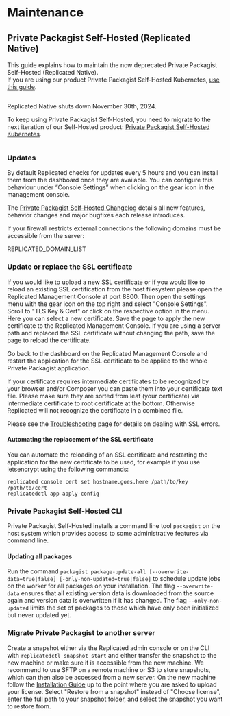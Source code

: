 # Maintenance
## Private Packagist Self-Hosted (Replicated Native)

This guide explains how to maintain the now deprecated Private Packagist Self-Hosted (Replicated Native).  
If you are using our product Private Packagist Self-Hosted Kubernetes, [use this guide](./kubernetes-maintenance.md).

<div class="row column">
    <div class="callout warning">
        <p>Replicated Native shuts down November 30th, 2024.</p>
        <p>
            To keep using Private Packagist Self-Hosted, you need to migrate to the next iteration of our Self-Hosted product: <a href="/docs/self-hosted/kubernetes">Private Packagist Self-Hosted Kubernetes</a>.        
        </p>
    </div>
</div>

### Updates
By default Replicated checks for updates every 5 hours and you can install them from the dashboard once they are available. You can configure this behaviour under “Console Settings” when clicking on the gear icon in the management console.

The [Private Packagist Self-Hosted Changelog](https://packagist.com/docs/self-hosted/changelog) details all new features, behavior changes and major bugfixes each release introduces.

If your firewall restricts external connections the following domains must be accessible from the server:

REPLICATED_DOMAIN_LIST
   
### Update or replace the SSL certificate
If you would like to upload a new SSL certificate or if you would like to reload an existing SSL certification from the host filesystem please open the Replicated Management Console at port 8800.
Then open the settings menu with the gear icon on the top right and select "Console Settings". Scroll to "TLS Key & Cert" or click on the respective option in the menu. Here you can select a new certificate.
Save the page to apply the new certificate to the Replicated Management Console. If you are using a server path and replaced the SSL certificate without changing the path, save the page to reload the certificate.

Go back to the dashboard on the Replicated Management Console and restart the application for the SSL certificate to be applied to the whole Private Packagist application.

If your certificate requires intermediate certificates to be recognized by your browser and/or Composer you can paste them into your certificate text file. Please make sure they are sorted from leaf (your certificate) via intermediate certificate to root certificate at the bottom. Otherwise Replicated will not recognize the certificate in a combined file.

Please see the [Troubleshooting](./troubleshooting.md) page for details on dealing with SSL errors.

#### Automating the replacement of the SSL certificate

You can automate the reloading of an SSL certificate and restarting the application for the new certificate to be used, for example if you use letsencrypt using the following commands:

```
replicated console cert set hostname.goes.here /path/to/key /path/to/cert
replicatedctl app apply-config
```

### Private Packagist Self-Hosted CLI

Private Packagist Self-Hosted installs a command line tool `packagist` on the host system which provides access to some administrative features via command line.

#### Updating all packages

Run the command `packagist package-update-all [--overwrite-data=true|false] [-only-non-updated=true|false]` to schedule update jobs on the worker for all packages on your installation. The flag `--overwrite-data` ensures that all existing version data is downloaded from the source again and version data is overwritten if it has changed. The flag `--only-non-updated` limits the set of packages to those which have only been initialized but never updated yet.

### Migrate Private Packagist to another server

Create a snapshot either via the Replicated admin console or on the CLI with `replicatedctl snapshot start` and either transfer the snapshot to the new machine or make sure it is accessible from the new machine. We recommend to use SFTP on a remote machine or S3 to store snapshots, which can then also be accessed from a new server.
On the new machine follow the [Installation Guide](./installation.md) up to the point where you are asked to upload your license.
Select "Restore from a snapshot" instead of "Choose license", enter the full path to your snapshot folder, and select the snapshot you want to restore from.
